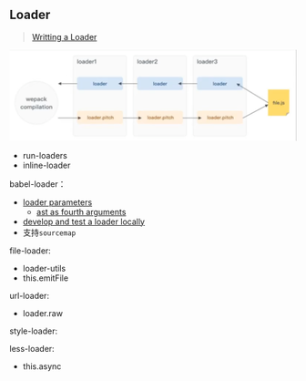 ## Loader

> [Writting a Loader](https://webpack.js.org/contribute/writing-a-loader/)

![](https://raw.githubusercontent.com/wangkaiwd/drawing-bed/master/20210130212306.png)

* run-loaders
* inline-loader

babel-loader：

* [loader parameters](https://webpack.js.org/api/loaders/#examples)
  * [ast as fourth arguments](https://webpack.js.org/api/loaders/#thiscallback)
* [develop and test a loader locally](https://webpack.js.org/contribute/writing-a-loader/#setup)
* 支持`sourcemap`

file-loader:

* loader-utils
* this.emitFile

url-loader:

* loader.raw

style-loader:

less-loader:

* this.async
